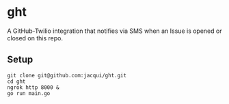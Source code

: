 # ght

A GitHub-Twilio integration that notifies via SMS when an Issue is opened or closed on this repo.

## Setup

```
git clone git@github.com:jacqui/ght.git
cd ght
ngrok http 8000 &
go run main.go
```

